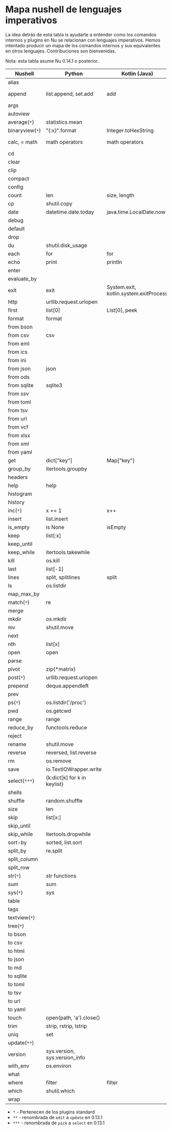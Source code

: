 # Mapa nushell de lenguajes imperativos

La idea detrás de esta tabla is ayudarte a entender como los comandos internos y plugins en Nu se relacionan con lenguajes imperativos. Hemos intentado producir un mapa de los comandos internos y sus equivalentes en otros lenguajes. Contribuciones son bienvenidas.

Nota: esta tabla asume Nu 0.14.1 o posterior.

| Nushell         | Python                        | Kotlin (Java)                          | C++                     | Rust            |
| --------------- | ----------------------------- | -------------------------------------- | ----------------------- | --------------- |
| alias           |                               |                                        |                         |                 |
| append          | list.append, set.add          | add                                    | push_back, emplace_back | push, push_back |
| args            |                               |                                        |                         |                 |
| autoview        |                               |                                        |                         |                 |
| average(`*`)    | statistics.mean               |                                        |                         |                 |
| binaryview(`*`) | \"{:x}\".format               | Integer.toHexString                    |                         |                 |
| calc, = math    | math operators                | math operators                         | math operators          | math operators  |
| cd              |                               |                                        |                         |                 |
| clear           |                               |                                        |                         |                 |
| clip            |                               |                                        |                         |                 |
| compact         |                               |                                        |                         |                 |
| config          |                               |                                        |                         |                 |
| count           | len                           | size, length                           | length                  | len             |
| cp              | shutil.copy                   |                                        |                         |                 |
| date            | datetime.date.today           | java.time.LocalDate.now                |                         |                 |
| debug           |                               |                                        |                         |                 |
| default         |                               |                                        |                         |                 |
| drop            |                               |                                        |                         |                 |
| du              | shutil.disk_usage             |                                        |                         |                 |
| each            | for                           | for                                    | for                     | for             |
| echo            | print                         | println                                | printf                  | println!        |
| enter           |                               |                                        |                         |                 |
| evaluate_by     |                               |                                        |                         |                 |
| exit            | exit                          | System.exit, kotlin.system.exitProcess | exit                    | exit            |
| http            | urllib.request.urlopen        |                                        |                         |                 |
| first           | list[0]                       | List[0], peek                          | vector[0], top          | vec[0]          |
| format          | format                        |                                        |                         |                 |
| from bson       |                               |                                        |                         |                 |
| from csv        | csv                           |                                        |                         |                 |
| from eml        |                               |                                        |                         |                 |
| from ics        |                               |                                        |                         |                 |
| from ini        |                               |                                        |                         |                 |
| from json       | json                          |                                        |                         |                 |
| from ods        |                               |                                        |                         |                 |
| from sqlite     | sqlite3                       |                                        |                         |                 |
| from ssv        |                               |                                        |                         |                 |
| from toml       |                               |                                        |                         |                 |
| from tsv        |                               |                                        |                         |                 |
| from url        |                               |                                        |                         |                 |
| from vcf        |                               |                                        |                         |                 |
| from xlsx       |                               |                                        |                         |                 |
| from xml        |                               |                                        |                         |                 |
| from yaml       |                               |                                        |                         |                 |
| get             | dict[\"key\"]                 | Map[\"key\"]                           | map[\"key\"]            |                 |
| group_by        | itertools.groupby             |                                        |                         |                 |
| headers         |                               |                                        |                         |                 |
| help            | help                          |                                        |                         |                 |
| histogram       |                               |                                        |                         |                 |
| history         |                               |                                        |                         |                 |
| inc(`*`)        | x += 1                        | x++                                    | x++                     | += 1            |
| insert          | list.insert                   |                                        |                         |                 |
| is_empty        | is None                       | isEmpty                                | empty                   |                 |
| keep            | list[:x]                      |                                        |                         |                 |
| keep_until      |                               |                                        |                         |                 |
| keep_while      | itertools.takewhile           |                                        |                         |                 |
| kill            | os.kill                       |                                        |                         |                 |
| last            | list[-1]                      |                                        |                         |                 |
| lines           | split, splitlines             | split                                  | views::split            |                 |
| ls              | os.listdir                    |                                        |                         |                 |
| map_max_by      |                               |                                        |                         |                 |
| match(`*`)      | re                            |                                        |                         |                 |
| merge           |                               |                                        |                         |                 |
| mkdir           | os.mkdir                      |                                        |                         |                 |
| mv              | shutil.move                   |                                        |                         |                 |
| next            |                               |                                        |                         |                 |
| nth             | list[x]                       |                                        |                         |                 |
| open            | open                          |                                        |                         |                 |
| parse           |                               |                                        |                         |                 |
| pivot           | zip(\*matrix)                 |                                        |                         |                 |
| post(`*`)       | urllib.request.urlopen        |                                        |                         |                 |
| prepend         | deque.appendleft              |                                        |                         |                 |
| prev            |                               |                                        |                         |                 |
| ps(`*`)         | os.listdir('/proc')           |                                        |                         |                 |
| pwd             | os.getcwd                     |                                        |                         |                 |
| range           | range                         |                                        |                         |                 |
| reduce_by       | functools.reduce              |                                        |                         |                 |
| reject          |                               |                                        |                         |                 |
| rename          | shutil.move                   |                                        |                         |                 |
| reverse         | reversed, list.reverse        |                                        |                         |                 |
| rm              | os.remove                     |                                        |                         |                 |
| save            | io.TextIOWrapper.write        |                                        |                         |                 |
| select(`***`)   | {k:dict[k] for k in keylist}  |                                        |                         |                 |
| shells          |                               |                                        |                         |                 |
| shuffle         | random.shuffle                |                                        |                         |                 |
| size            | len                           |                                        |                         |                 |
| skip            | list[x:]                      |                                        |                         |                 |
| skip_until      |                               |                                        |                         |                 |
| skip_while      | itertools.dropwhile           |                                        |                         |                 |
| sort-by         | sorted, list.sort             |                                        |                         |                 |
| split_by        | re.split                      |                                        |                         |                 |
| split_column    |                               |                                        |                         |                 |
| split_row       |                               |                                        |                         |                 |
| str(`*`)        | str functions                 |                                        |                         |                 |
| sum             | sum                           |                                        |                         |                 |
| sys(`*`)        | sys                           |                                        |                         |                 |
| table           |                               |                                        |                         |                 |
| tags            |                               |                                        |                         |                 |
| textview(`*`)   |                               |                                        |                         |                 |
| tree(`*`)       |                               |                                        |                         |                 |
| to bson         |                               |                                        |                         |                 |
| to csv          |                               |                                        |                         |                 |
| to html         |                               |                                        |                         |                 |
| to json         |                               |                                        |                         |                 |
| to md           |                               |                                        |                         |                 |
| to sqlite       |                               |                                        |                         |                 |
| to toml         |                               |                                        |                         |                 |
| to tsv          |                               |                                        |                         |                 |
| to url          |                               |                                        |                         |                 |
| to yaml         |                               |                                        |                         |                 |
| touch           | open(path, 'a').close()       |                                        |                         |                 |
| trim            | strip, rstrip, lstrip         |                                        |                         |                 |
| uniq            | set                           |                                        |                         |                 |
| update(`**`)    |                               |                                        |                         |                 |
| version         | sys.version, sys.version_info |                                        |                         |                 |
| with_env        | os.environ                    |                                        |                         |                 |
| what            |                               |                                        |                         |                 |
| where           | filter                        | filter                                 | filter                  | filter          |
| which           | shutil.which                  |                                        |                         |                 |
| wrap            |                               |                                        |                         |                 |

- `*` - Pertenecen de los plugins standard
- `**` - renombrada de `edit` a `update` en 0.13.1
- `***` - renombrada de `pick` a `select` en 0.13.1
